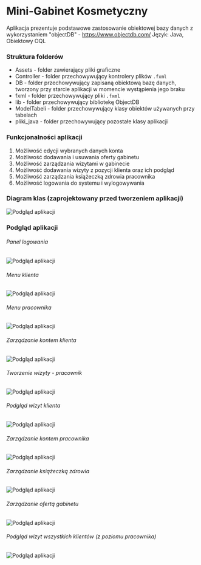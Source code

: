 # Mini-Gabinet Kosmetyczny

Aplikacja prezentuje podstawowe zastosowanie obiektowej bazy danych z wykorzystaniem "objectDB" - https://www.objectdb.com/
Język: Java, Obiektowy OQL

### Struktura folderów

* Assets - folder zawierający pliki graficzne
* Controller - folder przechowywujący kontrolery plików `.fxml`
* DB - folder przechowywujący zapisaną obiektową bazę danych, tworzony przy starcie aplikacji w momencie wystąpienia jego braku
* fxml - folder przechowywujący pliki `.fxml`
* lib - folder przechowywujący bibliotekę ObjectDB
* ModelTabeli - folder przechowywujący klasy obiektów używanych przy tabelach
* pliki_java - folder przechowywujący pozostałe klasy aplikacji

### Funkcjonalności aplikacji

1) Możliwość edycji wybranych danych konta
2) Możliwość dodawania i usuwania oferty gabinetu
3) Możliwość zarządzania wizytami w gabinecie
4) Możliwość dodawania wizyty z pozycji klienta oraz ich podgląd
5) Możliwość zarządzania książeczką zdrowia pracownika
6) Możliwość logowania do systemu i wylogowywania

### Diagram klas (zaprojektowany przed tworzeniem aplikacji)
![Podgląd aplikacji](https://github.com/Happis255/TO_Hubert_Wasik_ObiektowaBazaDanych/blob/master/renders/11.PNG)

### Podgląd aplikacji
###### Panel logowania
![Podgląd aplikacji](https://github.com/Happis255/TO_Hubert_Wasik_ObiektowaBazaDanych/blob/master/renders/1.PNG)

###### Menu klienta
![Podgląd aplikacji](https://github.com/Happis255/TO_Hubert_Wasik_ObiektowaBazaDanych/blob/master/renders/2.PNG)

###### Menu pracownika
![Podgląd aplikacji](https://github.com/Happis255/TO_Hubert_Wasik_ObiektowaBazaDanych/blob/master/renders/10.PNG)

###### Zarządzanie kontem klienta
![Podgląd aplikacji](https://github.com/Happis255/TO_Hubert_Wasik_ObiektowaBazaDanych/blob/master/renders/3.PNG)

###### Tworzenie wizyty - pracownik
![Podgląd aplikacji](https://github.com/Happis255/TO_Hubert_Wasik_ObiektowaBazaDanych/blob/master/renders/4.PNG)

###### Podgląd wizyt klienta
![Podgląd aplikacji](https://github.com/Happis255/TO_Hubert_Wasik_ObiektowaBazaDanych/blob/master/renders/5.PNG)

###### Zarządzanie kontem pracownika
![Podgląd aplikacji](https://github.com/Happis255/TO_Hubert_Wasik_ObiektowaBazaDanych/blob/master/renders/6.PNG)

###### Zarządzanie książeczką zdrowia
![Podgląd aplikacji](https://github.com/Happis255/TO_Hubert_Wasik_ObiektowaBazaDanych/blob/master/renders/7.PNG)

###### Zarządzanie ofertą gabinetu
![Podgląd aplikacji](https://github.com/Happis255/TO_Hubert_Wasik_ObiektowaBazaDanych/blob/master/renders/8.PNG)

###### Podgląd wizyt wszystkich klientów (z poziomu pracownika)
![Podgląd aplikacji](https://github.com/Happis255/TO_Hubert_Wasik_ObiektowaBazaDanych/blob/master/renders/9.PNG)

